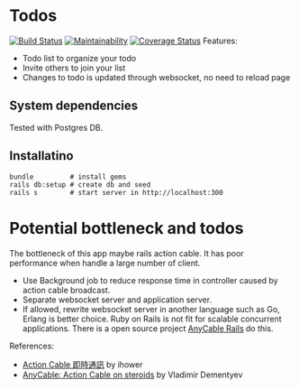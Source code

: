 # Todos
[![Build Status](https://travis-ci.org/darren987469/todos.svg?branch=master)](https://travis-ci.org/darren987469/todos)
[![Maintainability](https://api.codeclimate.com/v1/badges/c21eac6d198364066a7f/maintainability)](https://codeclimate.com/github/darren987469/todos/maintainability)
[![Coverage Status](https://coveralls.io/repos/github/darren987469/todos/badge.svg?branch=master)](https://coveralls.io/github/darren987469/todos?branch=master)
Features:
* Todo list to organize your todo
* Invite others to join your list
* Changes to todo is updated through websocket, no need to reload page

## System dependencies

Tested with Postgres DB.

## Installatino

```shell
bundle         # install gems
rails db:setup # create db and seed
rails s        # start server in http://localhost:300
```

# Potential bottleneck and todos

The bottleneck of this app maybe rails action cable. It has poor performance when handle a large number of client.

* Use Background job to reduce response time in controller caused by action cable broadcast.
* Separate websocket server and application server.
* If allowed, rewrite websocket server in another language such as Go, Erlang is better choice. Ruby on Rails is not fit for scalable concurrent applications. There is a open source project [AnyCable Rails](https://github.com/anycable/anycable-rails) do this.

References:
* [Action Cable 即時通訊](https://ihower.tw/rails/actioncable.html) by ihower
* [AnyCable: Action Cable on steroids](https://evilmartians.com/chronicles/anycable-actioncable-on-steroids) by Vladimir Dementyev
